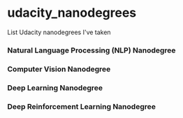 # udacity_nanodegrees
List Udacity nanodegrees I've taken

### Natural Language Processing (NLP) Nanodegree

### Computer Vision Nanodegree

### Deep Learning Nanodegree

### Deep Reinforcement Learning Nanodegree